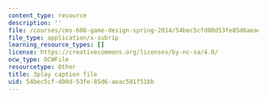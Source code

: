 ```yaml
---
content_type: resource
description: ''
file: /courses/cms-608-game-design-spring-2014/54bec5cfd00d53fe85d6aeac581f51bb_1506648.vtt
file_type: application/x-subrip
learning_resource_types: []
license: https://creativecommons.org/licenses/by-nc-sa/4.0/
ocw_type: OCWFile
resourcetype: Other
title: 3play caption file
uid: 54bec5cf-d00d-53fe-85d6-aeac581f51bb
---
```


